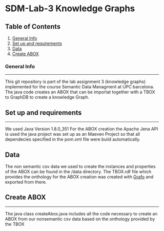 # SDM-Lab-3 Knowledge Graphs

## Table of Contents
1. [General Info](#general-info)
2. [Set up and requirements](#Set-up-and-requirements)
3. [Data](#data)
4. [Create ABOX](#create-abox)

### General Info
***
This git repository is part of the lab assignment 3 (knowledge graphs) implemented for the course Semantic Data Managment at UPC barcelona. The java code creates an ABOX that can be importat together with a TBOX to GraphDB to create a knowledge Graph.

## Set up and requirements
***
We used Java Version 1.8.0_351
For the ABOX creation the Apache Jena API is used the java project was set up as an Maeven Project so that all dependecies specified in the pom.xml file were build automatically.

## Data

The non semantic csv data we used to create the instances and properties of the ABOX can be found in the /data directory. The TBOX.rdf file which provides the onthology for the ABOX creation was created with [Grafo](https://app.gra.fo/dashboard) and exported from there.

## Create ABOX
***
The java class createAbox.java includes all the code necessary to create an ABOX from our nonsemantic csv data based on the onthology provided by the TBOX

